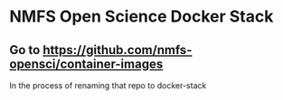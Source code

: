 # NMFS Open Science Docker Stack

## Go to https://github.com/nmfs-opensci/container-images

In the process of renaming that repo to docker-stack

